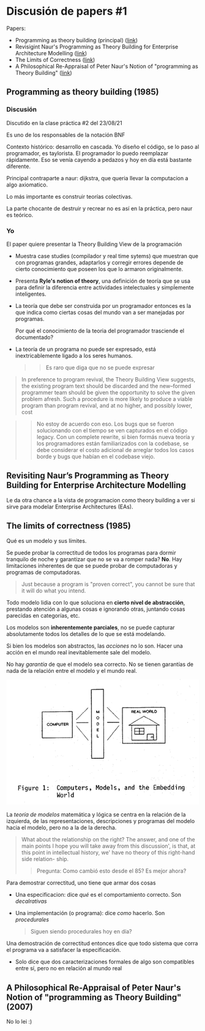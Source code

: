 # Discusión de papers #1

Papers:

- Programming as theory building (principal) ([link](https://www.dropbox.com/s/e2k1fuwlgehrk9a/Programming%20as%20Theory%20Building-1.doc?dl=0))
- Revisigint Naur's Programming as Theory Building for Enterprise Architecture
  Modelling ([link](http://e-centre.mdx.ac.uk/staffpages/tonyclark/Papers/CAISE-Final-v3-Barn-Clark.pdf))
- The Limits of Correctness ([link](https://student.cs.uwaterloo.ca/~cs492/11public_html/p18-smith.pdf))
- A Philosophical Re-Appraisal of Peter Naur's Notion of "programming as Theory
  Building"
  ([link](https://aisel.aisnet.org/cgi/viewcontent.cgi?article=1017&context=ecis2007))
  
## Programming as theory building (1985)

### Discusión

Discutido en la clase práctica #2 del 23/08/21

Es uno de los responsables de la notación BNF

Contexto histórico: desarrollo en cascada. Yo diseño el código, se lo paso al
programador, es taylorista. El programador lo puedo reemplazar rápidamente. Eso
se venía cayendo a pedazos y hoy en día está bastante diferente.

Principal contraparte a naur: dijkstra, que queria llevar la computacion a algo
axiomatico.

Lo más importante es construir teorías colectivas.

La parte chocante de destruir y recrear no es así en la práctica, pero naur es
teórico.

### Yo

El paper quiere presentar la Theory Building View de la programación

- Muestra case studies (compilador y real time sytems) que muestran que con
  programas grandes, adaptarlos y corregir errores depende de cierto
  conocimiento que poseen los que lo armaron originalmente.

- Presenta **Ryle's notion of theory**, una definición de teoría que se usa para
  definir la diferencia entre actividades intelectuales y simpĺemente
  inteligentes.

- La teoría que debe ser construida por un programador entonces es la que indica
  como ciertas cosas del mundo van a ser manejadas por programas.

  Por qué el conocimiento de la teoria del programador trasciende el
  documentado?

- La teoría de un programa no puede ser expresado, está inextricablemente ligado
  a los seres humanos.

  >> Es raro que diga que no se puede expresar

> In preference to program revival, the Theory Building View suggests, the
> existing program text should be discarded and the new–formed programmer team
> should be given the opportunity to solve the given problem afresh. Such a
> procedure is more likely to produce a viable program than program revival, and
> at no higher, and possibly lower, cost

>> No estoy de acuerdo con eso. Los bugs que se fueron solucionando con el tiempo
>> se ven capturados en el código legacy. Con un complete rewrite, si bien formás
>> nueva teoría y los programadores están familiarizados con la codebase, se debe
>> considerar el costo adicional de arreglar todos los casos borde y bugs que
>> habían en el codebase viejo.

## Revisiting Naur’s Programming as Theory Building for Enterprise Architecture Modelling

Le da otra chance a la vista de programacion como theory building a ver si sirve
para modelar Enterprise Architectures (EAs).

## The limits of correctness (1985)

Qué es un modelo y sus límites.

Se puede probar la correctitud de todos los programas para dormir tranquilo de
noche y garantizar que no se va a romper nada? **No**. Hay limitaciones
inherentes de que se puede probar de computadoras y programas de computadoras.

> Just because a program is "proven correct", you cannot be sure that it will do
> what you intend.

Todo modelo lidia con lo que soluciona en **cierto nivel de abstracción**,
prestando atención a algunas cosas e ignorando otras, juntando cosas parecidas
en categorías, etc.

Los modelos son **inherentemente parciales**, no se puede capturar absolutamente
todos los detalles de lo que se está modelando.

Si bien los modelos son abstractos, las *acciones* no lo son. Hacer una acción
en el mundo real inevitablemente sale del modelo.

No hay *garantía* de que el modelo sea correcto. No se tienen garantías de nada
de la relación entre el modelo y el mundo real.

![](img/1/limits-of-correctness_models.png)

La *teoría de modelos* matemática y lógica se centra en la relación de la
izquierda, de las representaciones, descripciones y programas del modelo hacia
el modelo, pero no a la de la derecha.

> What about the relationship on the right? The answer, and one of the main
> points I hope you will take away from this discussion', is that, at this point
> in intellectual history, we' have no theory of this right-hand side relation-
> ship.
>
>> Pregunta: Como cambió esto desde el 85? Es mejor ahora?

Para demostrar correctitud, uno tiene que armar dos cosas

- Una especificacion: dice *qué* es el comportamiento correcto. Son
  *decalrativas*
- Una implementación (o programa): dice *como* hacerlo. Son *procedurales*

  > Siguen siendo procedurales hoy en día?

Una demostración de correctitud entonces dice que todo sistema que corra el
programa va a satisfacer la especificación.

- Solo dice que dos caracterizaciones formales de algo son compatibles entre sí,
  pero no en relación al mundo real

## A Philosophical Re-Appraisal of Peter Naur's Notion of "programming as Theory Building" (2007)

No lo lei :)
